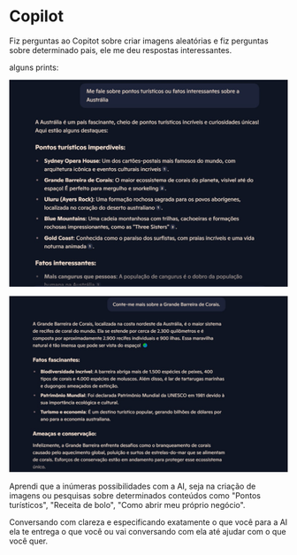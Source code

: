 # Copilot

Fiz perguntas ao Copitot sobre criar imagens aleatórias e fiz perguntas sobre determinado pais, ele me deu respostas interessantes.

alguns prints: 

![App Screenshot](/output/print3.jpg)

![App Screenshot](/output/print4.jpg)

Aprendi que a inúmeras possibilidades com a AI, seja na criação de imagens ou pesquisas sobre determinados conteúdos como "Pontos turísticos", "Receita de bolo", "Como abrir meu próprio negócio".

Conversando com clareza e especificando exatamente o que você para a AI ela te entrega o que você ou vai conversando com ela até ajudar com o que você quer.
